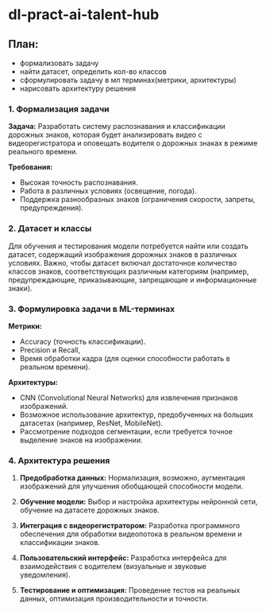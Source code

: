# dl-pract-ai-talent-hub



## План:
- формализовать задачу
- найти датасет, определить кол-во классов
- сформулировать задачу в мл терминах(метрики, архитектуры)
- нарисовать архитектуру решения 



### 1. Формализация задачи

**Задача:** Разработать систему распознавания и классификации дорожных знаков, которая будет анализировать видео с видеорегистратора и оповещать водителя о дорожных знаках в режиме реального времени.

**Требования:**
- Высокая точность распознавания.
- Работа в различных условиях (освещение, погода).
- Поддержка разнообразных знаков (ограничения скорости, запреты, предупреждения).

### 2. Датасет и классы

Для обучения и тестирования модели потребуется найти или создать датасет, содержащий изображения дорожных знаков в различных условиях. Важно, чтобы датасет включал достаточное количество классов знаков, соответствующих различным категориям (например, предупреждающие, приказывающие, запрещающие и информационные знаки).

### 3. Формулировка задачи в ML-терминах

**Метрики:**
- Accuracy (точность классификации).
- Precision и Recall, 
- Время обработки кадра (для оценки способности работать в реальном времени).

**Архитектуры:**
- CNN (Convolutional Neural Networks) для извлечения признаков изображений.
- Возможное использование архитектур, предобученных на больших датасетах (например, ResNet, MobileNet).
- Рассмотрение подходов сегментации, если требуется точное выделение знаков на изображении.

### 4. Архитектура решения

1. **Предобработка данных:** Нормализация, возможно, аугментация изображений для улучшения обобщающей способности модели.
   
2. **Обучение модели:** Выбор и настройка архитектуры нейронной сети, обучение на датасете дорожных знаков.

3. **Интеграция с видеорегистратором:** Разработка программного обеспечения для обработки видеопотока в реальном времени и классификации знаков.

4. **Пользовательский интерфейс:** Разработка интерфейса для взаимодействия с водителем (визуальные и звуковые уведомления).

5. **Тестирование и оптимизация:** Проведение тестов на реальных данных, оптимизация производительности и точности.

